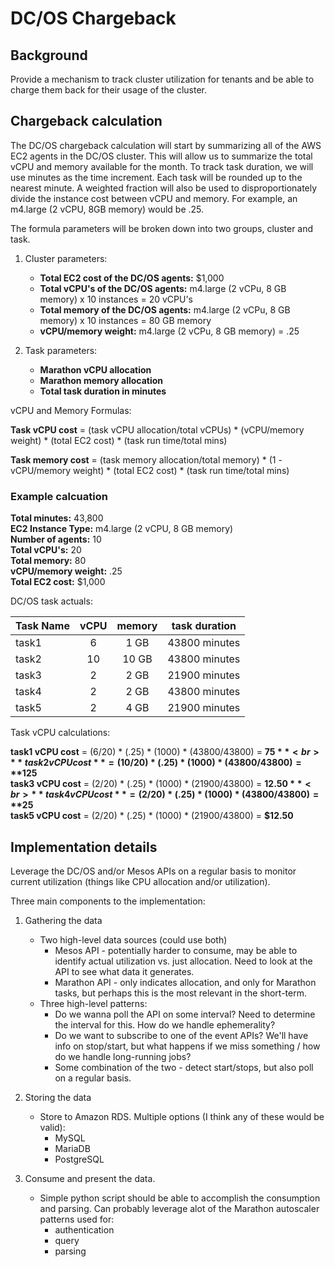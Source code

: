# DC/OS Chargeback

## Background

Provide a mechanism to track cluster utilization for tenants and be able to charge them back for their usage of the cluster.

## Chargeback calculation

The DC/OS chargeback calculation will start by summarizing all of the AWS EC2 agents in the DC/OS cluster. This will allow us to summarize the total vCPU and memory available for the month. To track task duration, we will use minutes as the time increment. Each task will be rounded up to the nearest minute. A weighted fraction will also be used to disproportionately divide the instance cost between vCPU and memory. For example, an m4.large (2 vCPU, 8GB memory) would be .25.

The formula parameters will be broken down into two groups, cluster and task.

1. Cluster parameters:

   * **Total EC2 cost of the DC/OS agents:** $1,000
   * **Total vCPU's of the DC/OS agents:** m4.large (2 vCPu, 8 GB memory) x 10 instances = 20 vCPU's
   * **Total memory of the DC/OS agents:** m4.large (2 vCPu, 8 GB memory) x 10 instances = 80 GB memory
   * **vCPU/memory weight:** m4.large (2 vCPu, 8 GB memory) = .25

2. Task parameters:

   * **Marathon vCPU allocation**
   * **Marathon memory allocation**
   * **Total task duration in minutes**

vCPU and Memory Formulas:

**Task vCPU cost** = (task vCPU allocation/total vCPUs) * (vCPU/memory weight) * (total EC2 cost) * (task run time/total mins)

**Task memory cost** = (task memory allocation/total memory) * (1 - vCPU/memory weight) * (total EC2 cost) * (task run time/total mins)

### Example calcuation

**Total minutes:** 43,800 <br>
**EC2 Instance Type:** m4.large (2 vCPU, 8 GB memory) <br>
**Number of agents:** 10 <br>
**Total vCPU's:** 20 <br>
**Total memory:** 80 <br>
**vCPU/memory weight:** .25 <br>
**Total EC2 cost:** $1,000 <br>

DC/OS task actuals:

| Task Name | vCPU | memory | task duration |
| --------- |:----:|:------:|:-------------:|
| task1     | 6    | 1 GB   | 43800 minutes |
| task2     | 10   | 10 GB  | 43800 minutes |
| task3     | 2    | 2 GB   | 21900 minutes |
| task4     | 2    | 2 GB   | 43800 minutes |
| task5     | 2    | 4 GB   | 21900 minutes |

Task vCPU calculations:
	
**task1 vCPU cost** = (6/20) * (.25) * (1000) * (43800/43800) = **$75** <br>
**task2 vCPU cost** = (10/20) * (.25) * (1000) * (43800/43800) = **$125** <br>
**task3 vCPU cost** = (2/20) * (.25) * (1000) * (21900/43800) = **$12.50** <br>
**task4 vCPU cost** = (2/20) * (.25) * (1000) * (43800/43800) = **$25** <br>
**task5 vCPU cost** = (2/20) * (.25) * (1000) * (21900/43800) = **$12.50** <br>
	
## Implementation details

Leverage the DC/OS and/or Mesos APIs on a regular basis to monitor current utilization (things like CPU allocation and/or utilization). 

Three main components to the implementation:

1. Gathering the data

    * Two high-level data sources (could use both)
        * Mesos API - potentially harder to consume, may be able to identify actual utilization vs. just allocation.  Need to look at the API to see what data it generates.
        * Marathon API - only indicates allocation, and only for Marathon tasks, but perhaps this is the most relevant in the short-term.
    * Three high-level patterns:
        * Do we wanna poll the API on some interval?  Need to determine the interval for this.  How do we handle ephemerality?
        * Do we want to subscribe to one of the event APIs?  We'll have info on stop/start, but what happens if we miss something / how do we handle long-running jobs?
        * Some combination of the two - detect start/stops, but also poll on a regular basis. 

2. Storing the data

    * Store to Amazon RDS.  Multiple options (I think any of these would be valid):
        * MySQL
        * MariaDB
        * PostgreSQL

3. Consume and present the data.

    * Simple python script should be able to accomplish the consumption and parsing. Can probably leverage alot of the Marathon autoscaler patterns used for:
        * authentication
        * query
        * parsing
